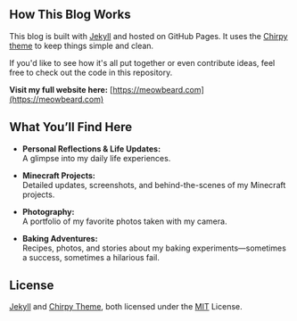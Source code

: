 ## How This Blog Works

This blog is built with [Jekyll](https://jekyllrb.com/) and hosted on GitHub Pages. It uses the [Chirpy theme](https://github.com/cotes2020/jekyll-theme-chirpy/) to keep things simple and clean.

If you'd like to see how it's all put together or even contribute ideas, feel free to check out the code in this repository.

**Visit my full website here:** [https://meowbeard.com](https://meowbeard.com)

## What You’ll Find Here

- **Personal Reflections & Life Updates:**  
A glimpse into my daily life experiences.

- **Minecraft Projects:**  
Detailed updates, screenshots, and behind-the-scenes of my Minecraft projects.

- **Photography:**  
A portfolio of my favorite photos taken with my camera.

- **Baking Adventures:**  
Recipes, photos, and stories about my baking experiments—sometimes a success, sometimes a hilarious fail.

## License

[Jekyll](https://jekyllrb.com/) and [Chirpy Theme](https://github.com/cotes2020/jekyll-theme-chirpy/), both licensed under the [MIT][mit] License.

[gem]: https://rubygems.org/gems/jekyll-theme-chirpy
[chirpy]: https://github.com/cotes2020/jekyll-theme-chirpy/
[CD]: https://en.wikipedia.org/wiki/Continuous_deployment
[mit]: https://github.com/cotes2020/chirpy-starter/blob/master/LICENSE
